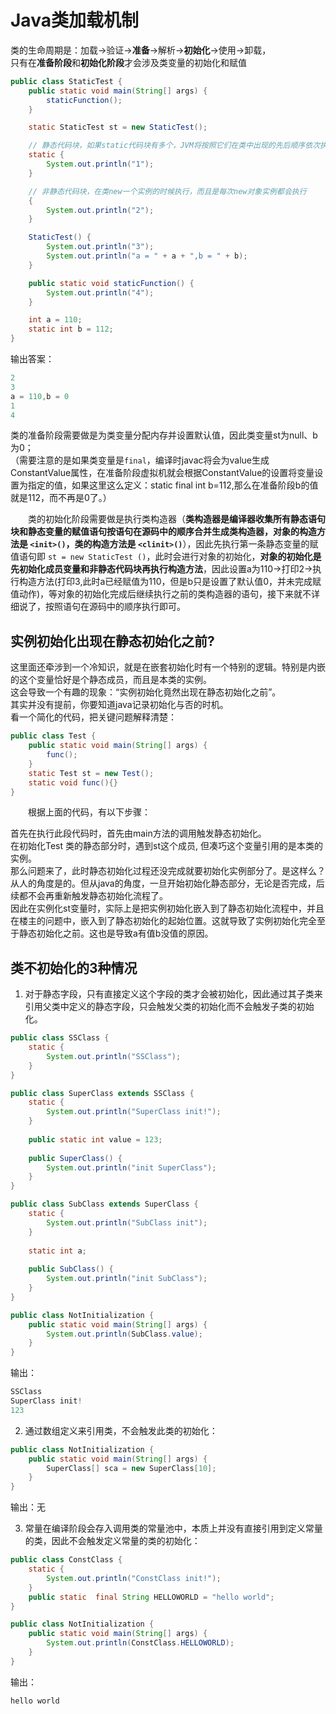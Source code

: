 # Java类加载机制  
类的生命周期是：加载->验证->**准备**->解析->**初始化**->使用->卸载，  
只有在**准备阶段**和**初始化阶段**才会涉及类变量的初始化和赋值  

```java
public class StaticTest {
    public static void main(String[] args) {
        staticFunction();
    }

    static StaticTest st = new StaticTest();

    // 静态代码块，如果static代码块有多个，JVM将按照它们在类中出现的先后顺序依次执行它们，每个代码块只会被执行一次
    static {
        System.out.println("1");
    }

    // 非静态代码块，在类new一个实例的时候执行，而且是每次new对象实例都会执行
    {
        System.out.println("2");
    }

    StaticTest() {
        System.out.println("3");
        System.out.println("a = " + a + ",b = " + b);
    }

    public static void staticFunction() {
        System.out.println("4");
    }

    int a = 110;
    static int b = 112;
}
```  

输出答案：  
```java  
2
3
a = 110,b = 0
1
4
```  

类的准备阶段需要做是为类变量分配内存并设置默认值，因此类变量st为null、b为0；  
（需要注意的是如果类变量是`final`，编译时javac将会为value生成ConstantValue属性，在准备阶段虚拟机就会根据ConstantValue的设置将变量设置为指定的值，如果这里这么定义：static final int b=112,那么在准备阶段b的值就是112，而不再是0了。）  

  类的初始化阶段需要做是执行类构造器（**类构造器是编译器收集所有静态语句块和静态变量的赋值语句按语句在源码中的顺序合并生成类构造器，对象的构造方法是 `<init>()`，类的构造方法是 `<clinit>()`**），因此先执行第一条静态变量的赋值语句即 `st = new StaticTest ()`，此时会进行对象的初始化，**对象的初始化是先初始化成员变量和非静态代码块再执行构造方法**，因此设置a为110->打印2->执行构造方法(打印3,此时a已经赋值为110，但是b只是设置了默认值0，并未完成赋值动作)，等对象的初始化完成后继续执行之前的类构造器的语句，接下来就不详细说了，按照语句在源码中的顺序执行即可。  

## 实例初始化出现在静态初始化之前?  
这里面还牵涉到一个冷知识，就是在嵌套初始化时有一个特别的逻辑。特别是内嵌的这个变量恰好是个静态成员，而且是本类的实例。  
这会导致一个有趣的现象：“实例初始化竟然出现在静态初始化之前”。  
其实并没有提前，你要知道java记录初始化与否的时机。  
看一个简化的代码，把关键问题解释清楚：  

```java
public class Test {
    public static void main(String[] args) {
        func();
    }
    static Test st = new Test();
    static void func(){}
}
```

  根据上面的代码，有以下步骤：

首先在执行此段代码时，首先由main方法的调用触发静态初始化。  
在初始化Test 类的静态部分时，遇到st这个成员, 但凑巧这个变量引用的是本类的实例。  
那么问题来了，此时静态初始化过程还没完成就要初始化实例部分了。是这样么？  
从人的角度是的。但从java的角度，一旦开始初始化静态部分，无论是否完成，后续都不会再重新触发静态初始化流程了。  
因此在实例化st变量时，实际上是把实例初始化嵌入到了静态初始化流程中，并且在楼主的问题中，嵌入到了静态初始化的起始位置。这就导致了实例初始化完全至于静态初始化之前。这也是导致a有值b没值的原因。  

## 类不初始化的3种情况
1. 对于静态字段，只有直接定义这个字段的类才会被初始化，因此通过其子类来引用父类中定义的静态字段，只会触发父类的初始化而不会触发子类的初始化。  

```java
public class SSClass {
    static {
        System.out.println("SSClass");
    }
}

public class SuperClass extends SSClass {
    static {
        System.out.println("SuperClass init!");
    }
 
    public static int value = 123;
 
    public SuperClass() {
        System.out.println("init SuperClass");
    }
}

public class SubClass extends SuperClass {
    static {
        System.out.println("SubClass init");
    }
 
    static int a;
 
    public SubClass() {
        System.out.println("init SubClass");
    }
}

public class NotInitialization {
    public static void main(String[] args) {
        System.out.println(SubClass.value);
    }
}
```
输出：
```java
SSClass
SuperClass init!
123
```  
2. 通过数组定义来引用类，不会触发此类的初始化：

```java
public class NotInitialization {
    public static void main(String[] args) {
        SuperClass[] sca = new SuperClass[10];
    }
}
```  
输出：无  

3. 常量在编译阶段会存入调用类的常量池中，本质上并没有直接引用到定义常量的类，因此不会触发定义常量的类的初始化：  
```java 
public class ConstClass {
    static {
        System.out.println("ConstClass init!");
    }
    public static  final String HELLOWORLD = "hello world";
}

public class NotInitialization {
    public static void main(String[] args) {
        System.out.println(ConstClass.HELLOWORLD);
    }
}
```
输出：
```java 
hello world
```